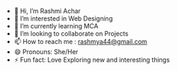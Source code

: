 - 👋 Hi, I’m Rashmi Achar
- 👀 I’m interested in Web Designing 
- 🌱 I’m currently learning MCA
- 💞️ I’m looking to collaborate on Projects
- 📫 How to reach me : rashmya44@gmail.com
- 😄 Pronouns: She/Her
- ⚡ Fun fact: Love Exploring new and interesting things

<!---
RashmiAchar06/RashmiAchar06 is a ✨ special ✨ repository because its `README.md` (this file) appears on your GitHub profile.
You can click the Preview link to take a look at your changes.
--->
